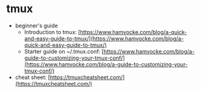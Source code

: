 # tmux

- beginner's guide
  - Introduction to tmux: [https://www.hamvocke.com/blog/a-quick-and-easy-guide-to-tmux/](https://www.hamvocke.com/blog/a-quick-and-easy-guide-to-tmux/)
  - Starter guide on ~/.tmux.conf: [https://www.hamvocke.com/blog/a-guide-to-customizing-your-tmux-conf/](https://www.hamvocke.com/blog/a-guide-to-customizing-your-tmux-conf/)
- cheat sheet: [https://tmuxcheatsheet.com/](https://tmuxcheatsheet.com/)

